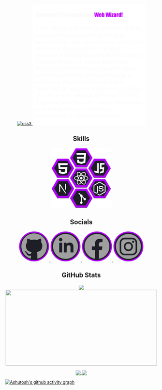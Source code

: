
<p align="center">
    <a href="https://github.com/AaryanShaikh">
   <img src="https://github.com/AaryanShaikh/AaryanShaikh/raw/main/dp.png" alt="css3" width=40% />
    </a>
    <a href="https://github.com/AaryanShaikh">
   <img src="https://github.com/AaryanShaikh/AaryanShaikh/raw/main/Desc.png" alt="css3" height=400px />
    </a>
</p>

<h2  align="center">Skills</h2>
<p align="center">
<img src="https://github.com/AaryanShaikh/AaryanShaikh/raw/main/lang.png" alt="css3" height="200px"/>
</p>

<h2  align="center">Socials</h2>
<p align="center">
   <a href="https://github.com/AaryanShaikh">
     <img src='https://github.com/AaryanShaikh/AaryanShaikh/raw/main/git.png' alt='github' height = 100px>
   </a>
   <a href="https://www.linkedin.com/in/aaryan-shaik-019034181/">
     <img src='https://github.com/AaryanShaikh/AaryanShaikh/raw/main/linkedin.png' alt='github' height = 100px>
   </a>
   <a href="https://www.facebook.com/Aayan_Shaikh">
     <img src='https://github.com/AaryanShaikh/AaryanShaikh/raw/main/fb.png' alt='github' height = 100px>
   </a>
   <a href="https://www.instagram.com/its.me.cypher/">
     <img src='https://github.com/AaryanShaikh/AaryanShaikh/raw/main/insta.png' alt='github' height = 100px>
   </a>
</p>

<h2  align="center">GitHub Stats</h2>
<p align="center">
  <a href="https://github.com/AaryanShaikh">
  <img height=240 align="center" src="https://github-trophies-aaryanshaikh.vercel.app/?username=AaryanShaikh&rank=SECRET,SSS,SS,S,AAA,AA,A,B,C&margin-w=5&margin-h=5&row=2&column=4&theme=gitdimmed&no-frame=true&no-bg=false" />
</a>
<a href="https://github.com/AaryanShaikh">
  <img height=250 width=500 align="center" src="https://github-readme-stats.vercel.app/api?username=AaryanShaikh&include_all_commits=true&theme=radical&show_icons=true&title_color=f9f9f9&icon_color=B400FF&text_color=9f9f9f&bg_color=1d1e26&rank_icon=github&hide_border=true" />
</a>
</p>

[//]: # (https://github.com/anuraghazra/github-readme-stats)
[//]: # (https://github-readme-streak-stats.herokuapp.com/demo/)

<p align="center">
<a href="https://github.com/AaryanShaikh">
  <img height=185 align="center" src="https://github-readme-stats.vercel.app/api/top-langs/?username=AaryanShaikh&show_icons=true&layout=compact&langs_count=6&title_color=B400FF&text_color=9f9f9f&bg_color=1d1e26&include_all_commits=true&hide_border=true" />
</a>
<a href="https://github.com/AaryanShaikh">
  <img height=185 align="center" src="https://github-readme-streak-stats.herokuapp.com?user=AaryanShaikh&hide_border=true&stroke=dddddd&fire=9f9f9f&currStreakNum=f9f9f9&background=1d1e26&ring=B400FF&sideNums=f9f9f9&currStreakLabel=f9f9f9&sideLabels=9f9f9f&dates=9f9f9f" />
</a>
</p>  

[![Ashutosh's github activity graph](https://github-readme-activity-graph.vercel.app/graph?username=AaryanShaikh&bg_color=0d1117&color=b400ff&line=b400ff&point=eeeeee&area=true&hide_border=true)](https://github.com/ashutosh00710/github-readme-activity-graph)
